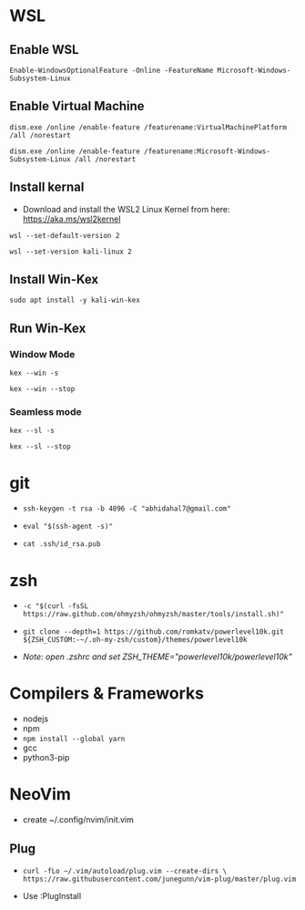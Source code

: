 **<h1>WSL</h1>**

**<H2>Enable WSL</H2>**

`Enable-WindowsOptionalFeature -Online -FeatureName Microsoft-Windows-Subsystem-Linux`

**<H2>Enable Virtual Machine</H2>**

`dism.exe /online /enable-feature /featurename:VirtualMachinePlatform /all /norestart`

`dism.exe /online /enable-feature /featurename:Microsoft-Windows-Subsystem-Linux /all /norestart`

**<H2>Install kernal</H2>**

- Download and install the WSL2 Linux Kernel from here: https://aka.ms/wsl2kernel

`wsl --set-default-version 2`

`wsl --set-version kali-linux 2`

**<H2>Install Win-Kex</H2>**

`sudo apt install -y kali-win-kex`

**<H2>Run Win-Kex</H2>**

**<h3>Window Mode</h3>**

`kex --win -s`

`kex --win --stop`

**<h3>Seamless mode</h3>**

`kex --sl -s`

`kex --sl --stop`



**<h1>git</h1>**

- `ssh-keygen -t rsa -b 4096 -C "abhidahal7@gmail.com"`

- `eval "$(ssh-agent -s)"`

- `cat .ssh/id_rsa.pub`

**<h1>zsh</h1>**

- `-c "$(curl -fsSL https://raw.github.com/ohmyzsh/ohmyzsh/master/tools/install.sh)"`

- `git clone --depth=1 https://github.com/romkatv/powerlevel10k.git ${ZSH_CUSTOM:-~/.oh-my-zsh/custom}/themes/powerlevel10k`



- *Note: open .zshrc and set ZSH_THEME="powerlevel10k/powerlevel10k"*

**<h1>Compilers & Frameworks</h1>**


- nodejs
- npm
- `npm install --global yarn`
- gcc
- python3-pip


**<h1>NeoVim</h1>**

- create ~/.config/nvim/init.vim

<h2> Plug</h2>

- `curl -fLo ~/.vim/autoload/plug.vim --create-dirs \
    https://raw.githubusercontent.com/junegunn/vim-plug/master/plug.vim`

- Use :PlugInstall



